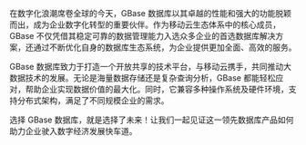 在数字化浪潮席卷全球的今天，GBase 数据库以其卓越的性能和强大的功能脱颖而出，成为企业数字化转型的重要伙伴。作为移动云生态体系中的核心成员，GBase 不仅凭借其稳定可靠的数据管理能力入选众多企业的首选数据库解决方案，还通过不断优化自身的数据库生态系统，为企业提供更加全面、高效的服务。

GBase 数据库致力于打造一个开放共享的技术平台，与移动云携手，共同推动大数据技术的发展。无论是海量数据存储还是复杂查询分析，GBase 都能轻松应对，帮助企业实现数据价值的最大化。同时，它兼容多种操作系统及硬件环境，支持分布式架构，满足了不同规模企业的需求。

选择 GBase 数据库，就是选择了未来！让我们一起见证这一领先数据库产品如何助力企业驶入数字经济发展快车道。